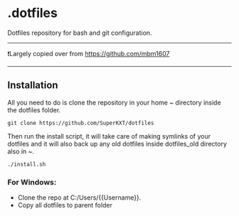 # .dotfiles

Dotfiles repository for bash and git configuration.

---
❗️Largely copied over from https://github.com/mbm1607

---

## Installation

All you need to do is clone the repository in your home ~ directory inside the dotfiles folder.

``` git clone https://github.com/SuperKXT/dotfiles ```

Then run the install script, it will take care of making symlinks of your dotfiles and it will also back up any old dotfiles inside dotfiles_old directory also in ~.

``` ./install.sh ```

### For Windows:
- Clone the repo at C:/Users/{{Username}}.
- Copy all dotfiles to parent folder